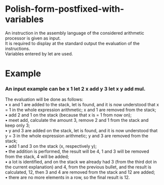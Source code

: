# Polish-form-postfixed-with-variables
An instruction in the assembly language of the considered arithmetic processor is given as input.   
It is required to display at the standard output the evaluation of the instructions.   
Variables entered by let are used.  
# Example
### An input example can be x 1 let 2 x add y 3 let x y add mul.
The evaluation will be done as follows:  
• x and 1 are added to the stack, let is found, and it is now understood that x = 1 in the whole expression arithmetic; x and 1 are removed from the stack;  
• add 2 and 1 on the stack (because that x is = 1 from now on);  
• meet add, calculate the amount 3, remove 2 and 1 from the stack and keep only 3;  
• y and 3 are added on the stack, let is found, and it is now understood that y = 3 in the whole expression arithmetic; y and 3 are removed from the stack;  
• add 1 and 3 on the stack (x, respectively y);  
• the addition is performed, the result will be 4, 1 and 3 will be removed from the stack, 4 will be added;  
• a lot is identified, and on the stack we already had 3 (from the third dot in the current explanation) and 4, from the previous bullet, and the result is calculated, 12, then 3 and 4 are removed from the stack and 12 are added;  
• there are no more elements in a row, so the final result is 12.  
